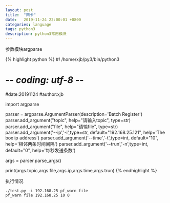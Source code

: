 ```yaml
---
layout: post
title:  "网卡"
date:   2019-11-24 22:00:01 +0800
categories: language
tags: python3
description: python3常用模块
---
```


参数模块argparse

{% highlight python %}
#! /home/xjb/py3/bin/python3
# -*- coding: utf-8 -*-
#date:20191124
#author:xjb

import argparse


parser = argparse.ArgumentParser(description='Batch Register')
parser.add_argument("topic", help="请输入topic", type=str)
parser.add_argument("file", help="请输file", type=str)
parser.add_argument('--ip','-i',type=str, default="192.168.25.121", help='The box ip address')
parser.add_argument('--time','-t',type=int, default="10", help='相邻两条时间间隔')
parser.add_argument('--trun','-n',type=int, default="0", help='每秒发送条数')

args = parser.parse_args()

print(args.topic,args.file,args.ip,args.time,args.trun)
{% endhighlight %}

执行情况

    ./test.py -i 192.168.25 pf_warn file
    pf_warn file 192.168.25 10 0
